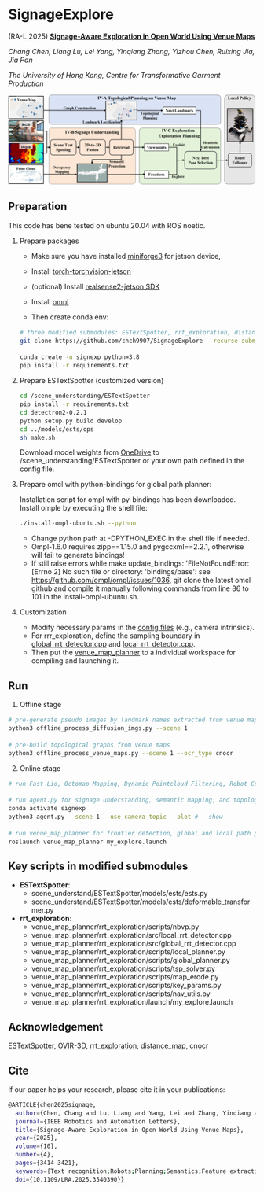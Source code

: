 # SignageExplore
(RA-L 2025) [**Signage-Aware Exploration in Open World Using Venue Maps**](https://arxiv.org/pdf/2410.10143)

*Chang Chen, Liang Lu, Lei Yang, Yinqiang Zhang, Yizhou Chen, Ruixing Jia, Jia Pan*

*The University of Hong Kong, Centre for Transformative Garment Production*

![framework](framework/framework.png)

## Preparation
This code has bene tested on ubuntu 20.04 with ROS noetic.


1. Prepare packages
     - Make sure you have installed [miniforge3](https://github.com/conda-forge/miniforge?tab=readme-ov-file) for jetson device,

    - Install [torch-torchvision-jetson](https://forums.developer.nvidia.com/t/pytorch-for-jetson/72048)  
    - (optional) Install [realsense2-jetson SDK](https://github.com/IntelRealSense/librealsense/blob/master/doc/installation_jetson.md)  
    - Install [ompl](https://ompl.kavrakilab.org/core/installation.html)  
    - Then create conda env:
    ```bash
    # three modified submodules: ESTextSpotter, rrt_exploration, distance_map
    git clone https://github.com/chch9907/SignageExplore --recurse-submodules
    
    conda create -n signexp python=3.8
    pip install -r requirements.txt
    ```

2. Prepare ESTextSpotter (customized version)
    ```bash
    cd /scene_understanding/ESTextSpotter
    pip install -r requirements.txt
    cd detectron2-0.2.1
    python setup.py build develop
    cd ../models/ests/ops
    sh make.sh
    ```
    Download model weights from [OneDrive](https://1drv.ms/u/s!AotJrudtBr-K70dUc3W3ly1KI-zZ?e=ed6Drt) to /scene_understanding/ESTextSpotter or your own path defined in the config file.


3. Prepare omcl with python-bindings for global path planner:  

    Installation script for ompl with py-bindings has been downloaded. Install omple by executing the shell file:
    ``` bash
    ./install-ompl-ubuntu.sh --python 
    ```
    
    - Change python path at -DPYTHON_EXEC in the shell file if needed.  
    - Ompl-1.6.0 requires zipp==1.15.0 and pygccxml==2.2.1, otherwise will fail to generate bindings!  
    - If still raise errors while make update_bindings: 'FileNotFoundError: [Errno 2] No such file or directory: 'bindings/base':
    see https://github.com/ompl/ompl/issues/1036, git clone the latest omcl github and compile it manually following commands from line 86 to 101 in the install-ompl-ubuntu.sh.

4. Customization
    - Modify necessary params in the [config files](config/scene1.yaml) (e.g., camera intrinsics).
    - For rrr_exploration, define the sampling boundary in [global_rrt_detector.cpp](venue_map_planner/rrt_exploration/src/global_rrt_detector.cpp) and [local_rrt_detector.cpp](venue_map_planner/rrt_exploration/src/local_rrt_detector.cpp). 
    - Then put the [venue_map_planner](venue_map_planner) to a individual workspace for compiling and launching it.
    



## Run

1. Offline stage
```bash
# pre-generate pseudo images by landmark names extracted from venue maps
python3 offline_process_diffusion_imgs.py --scene 1

# pre-build topological graphs from venue maps
python3 offline_process_venue_maps.py --scene 1 --ocr_type cnocr

```

2. Online stage
```bash
# run Fast-Lio, Octomap Mapping, Dynamic Pointcloud Filtering, Robot Control, local policy

# run agent.py for signage understanding, semantic mapping, and topological localization and planning
conda activate signexp
python3 agent.py --scene 1 --use_camera_topic --plot # --show

# run venue_map_planner for frontier detection, global and local path planning
roslaunch venue_map_planner my_explore.launch
```
## Key scripts in modified submodules
- **ESTextSpotter**: 
  - scene_understand/ESTextSpotter/models/ests/ests.py
  - scene_understand/ESTextSpotter/models/ests/deformable_transformer.py
- **rrt_exploration**: 
  - venue_map_planner/rrt_exploration/scripts/nbvp.py
  - venue_map_planner/rrt_exploration/src/local_rrt_detector.cpp
  - venue_map_planner/rrt_exploration/src/global_rrt_detector.cpp
  - venue_map_planner/rrt_exploration/scripts/local_planner.py
  - venue_map_planner/rrt_exploration/scripts/global_planner.py
  - venue_map_planner/rrt_exploration/scripts/tsp_solver.py
  - venue_map_planner/rrt_exploration/scripts/map_erode.py
  - venue_map_planner/rrt_exploration/scripts/key_params.py
  - venue_map_planner/rrt_exploration/scripts/nav_utils.py
  - venue_map_planner/rrt_exploration/launch/my_explore.launch

## Acknowledgement
[<u>ESTextSpotter</u>](https://github.com/chch9907/ESTextSpotter), [<u>OVIR-3D</u>](https://github.com/shiyoung77/OVIR-3D), [<u>rrt_exploration</u>](https://github.com/hasauino/rrt_exploration), [<u>distance_map</u>](https://github.com/artivis/distance_map), [<u>cnocr</u>](https://github.com/breezedeus/CnOCR)


## Cite
If our paper helps your research, please cite it in your publications:
```bash
@ARTICLE{chen2025signage,
  author={Chen, Chang and Lu, Liang and Yang, Lei and Zhang, Yinqiang and Chen, Yizhou and Jia, Ruixing and Pan, Jia},
  journal={IEEE Robotics and Automation Letters}, 
  title={Signage-Aware Exploration in Open World Using Venue Maps}, 
  year={2025},
  volume={10},
  number={4},
  pages={3414-3421},
  keywords={Text recognition;Robots;Planning;Semantics;Feature extraction;Navigation;Three-dimensional displays;Shape;Location awareness;Image recognition;Autonomous agents;semantic scene understanding;mapping;planning under uncertainty},
  doi={10.1109/LRA.2025.3540390}}
```
